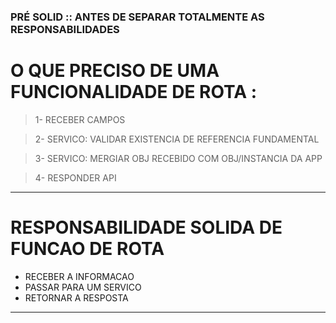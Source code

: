 ### PRÉ SOLID :: ANTES DE SEPARAR TOTALMENTE AS RESPONSABILIDADES

# O QUE PRECISO DE UMA FUNCIONALIDADE DE ROTA :
> 1- RECEBER CAMPOS

> 2- SERVICO: VALIDAR EXISTENCIA DE REFERENCIA FUNDAMENTAL

> 3- SERVICO: MERGIAR OBJ RECEBIDO COM OBJ/INSTANCIA DA APP

> 4- RESPONDER API

---

# RESPONSABILIDADE SOLIDA DE FUNCAO DE ROTA
- RECEBER A INFORMACAO
- PASSAR PARA UM SERVICO
- RETORNAR A RESPOSTA

---
